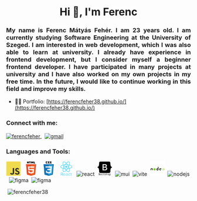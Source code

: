 <h1 align="center">Hi 👋, I'm Ferenc</h1>
<h3 align="justify">My name is Ferenc Mátyás Fehér. I am 23 years old. I am currently studying Software Engineering at the University of Szeged. I am interested in web development, which I was also able to learn at university. I already have experience in frontend development, but I consider myself a beginner frontend developer. I have participated in many projects at university and I have also worked on my own projects in my free time. In the future, I would like to continue working in this field and improve my skills.</h3>

- 👨‍💻 Portfolio: [https://ferencfeher38.github.io/](https://ferencfeher38.github.io/)

<h3 align="left">Connect with me:</h3>
<p align="left">
<a href="https://linkedin.com/in/ferencfeher" target="blank"><img align="center" src="https://raw.githubusercontent.com/rahuldkjain/github-profile-readme-generator/master/src/images/icons/Social/linked-in-alt.svg" alt="ferencfeher" height="40" width="40" />
</a>&nbsp;&nbsp;<a href="mailto:ferencfeher38@gmail.com"><img align="center" src="https://cdn.worldvectorlogo.com/logos/official-gmail-icon-2020-.svg" alt="gmail" height="40" width="40" />
</a></p>

<h3 align="left">Languages and Tools:</h3>
<p align="left">
<img src="https://raw.githubusercontent.com/devicons/devicon/master/icons/javascript/javascript-original.svg" alt="javascript" width="40" height="40"/>&nbsp;
<img src="https://raw.githubusercontent.com/devicons/devicon/master/icons/html5/html5-original-wordmark.svg" alt="html5" width="40" height="40"/>&nbsp;
<img src="https://raw.githubusercontent.com/devicons/devicon/master/icons/css3/css3-original-wordmark.svg" alt="css3" width="40" height="40"/>&nbsp;
<img src="https://raw.githubusercontent.com/devicons/devicon/master/icons/react/react-original-wordmark.svg" alt="react" width="40" height="40"/>&nbsp;
<img src="https://cdn.worldvectorlogo.com/logos/jquery-4.svg" alt="react" width="40" height="40"/>&nbsp;
<img src="https://raw.githubusercontent.com/devicons/devicon/master/icons/bootstrap/bootstrap-plain-wordmark.svg" alt="bootstrap" width="40" height="40"/>&nbsp;
<img src="https://cdn.worldvectorlogo.com/logos/material-ui-1.svg" alt="mui" width="40" height="40"/>&nbsp;
<img src="https://cdn.worldvectorlogo.com/logos/vitejs.svg" alt="vite" width="40" height="40"/>&nbsp;
<img src="https://raw.githubusercontent.com/devicons/devicon/master/icons/nodejs/nodejs-original-wordmark.svg" alt="nodejs" width="40" height="40"/>&nbsp;
<img src="https://cdn.worldvectorlogo.com/logos/npm-square-red-1.svg" alt="nodejs" width="40" height="40"/>&nbsp;
<img src="https://cdn.worldvectorlogo.com/logos/visual-studio-code-1.svg" alt="figma" width="40" height="40"/>&nbsp;
<img src="https://www.vectorlogo.zone/logos/figma/figma-icon.svg" alt="figma" width="40" height="40"/>
</p>
<p>&nbsp;<img align="center" src="https://github-readme-stats.vercel.app/api?username=ferencfeher38&show_icons=true&locale=en" alt="ferencfeher38" /></p>
